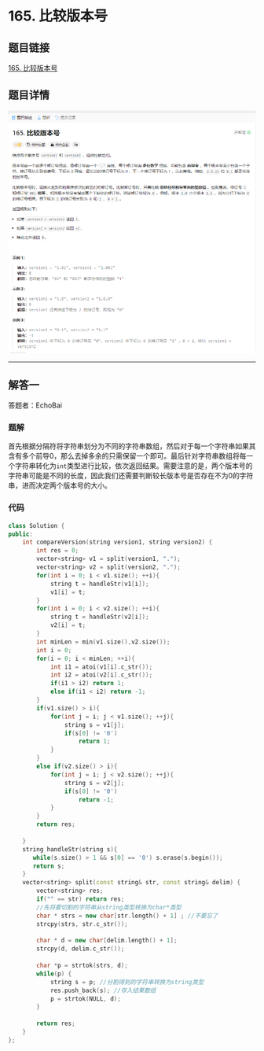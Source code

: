 # 165. 比较版本号
## 题目链接  
[165. 比较版本号](https://leetcode.cn/problems/compare-version-numbers/description/)
## 题目详情
![题目图片](Img/165.png)

***
## 解答一
答题者：EchoBai

### 题解
首先根据分隔符将字符串划分为不同的字符串数组，然后对于每一个字符串如果其含有多个前导0，那么去掉多余的只需保留一个即可。最后针对字符串数组将每一个字符串转化为`int`类型进行比较，依次返回结果。需要注意的是，两个版本号的字符串可能是不同的长度，因此我们还需要判断较长版本号是否存在不为0的字符串，进而决定两个版本号的大小。

### 代码
``` cpp
class Solution {
public:
    int compareVersion(string version1, string version2) {
        int res = 0;
        vector<string> v1 = split(version1, ".");
        vector<string> v2 = split(version2, ".");
        for(int i = 0; i < v1.size(); ++i){
            string t = handleStr(v1[i]);
            v1[i] = t;
        }
        for(int i = 0; i < v2.size(); ++i){
            string t = handleStr(v2[i]);
            v2[i] = t;
        }
        int minLen = min(v1.size(),v2.size());
        int i = 0;
        for(i = 0; i < minLen; ++i){
            int i1 = atoi(v1[i].c_str());
            int i2 = atoi(v2[i].c_str());
            if(i1 > i2) return 1;
            else if(i1 < i2) return -1;
        }
        if(v1.size() > i){
            for(int j = i; j < v1.size(); ++j){
                string s = v1[j];
                if(s[0] != '0')
                    return 1;
            }
        }
        else if(v2.size() > i){
            for(int j = i; j < v2.size(); ++j){
                string s = v2[j];
                if(s[0] != '0')
                    return -1;
            }
        }
        return res;

    }
    string handleStr(string s){
       while(s.size() > 1 && s[0] == '0') s.erase(s.begin());
       return s;
    }
    vector<string> split(const string& str, const string& delim) {
        vector<string> res;
        if("" == str) return res;
        //先将要切割的字符串从string类型转换为char*类型
        char * strs = new char[str.length() + 1] ; //不要忘了
        strcpy(strs, str.c_str()); 

        char * d = new char[delim.length() + 1];
        strcpy(d, delim.c_str());

        char *p = strtok(strs, d);
        while(p) {
            string s = p; //分割得到的字符串转换为string类型
            res.push_back(s); //存入结果数组
            p = strtok(NULL, d);
        }

        return res;
    }
};
```


